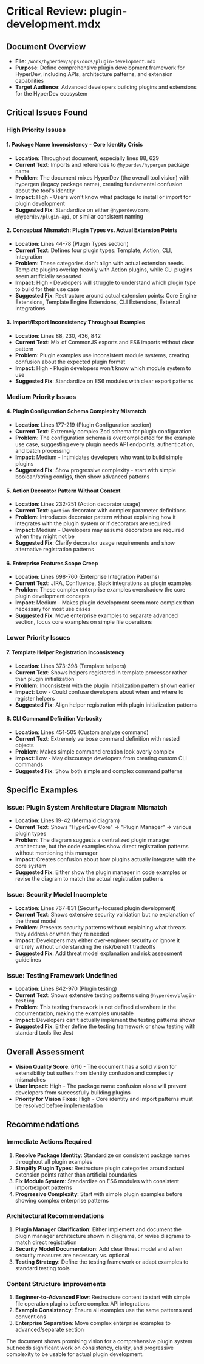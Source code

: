 # Critical Review: plugin-development.mdx

## Document Overview
- **File**: `/work/hyperdev/apps/docs/plugin-development.mdx`
- **Purpose**: Define comprehensive plugin development framework for HyperDev, including APIs, architecture patterns, and extension capabilities
- **Target Audience**: Advanced developers building plugins and extensions for the HyperDev ecosystem

## Critical Issues Found

### High Priority Issues

#### 1. Package Name Inconsistency - Core Identity Crisis
- **Location**: Throughout document, especially lines 88, 629
- **Current Text**: Imports and references to `@hyperdev/hypergen` package name
- **Problem**: The document mixes HyperDev (the overall tool vision) with hypergen (legacy package name), creating fundamental confusion about the tool's identity
- **Impact**: High - Users won't know what package to install or import for plugin development
- **Suggested Fix**: Standardize on either `@hyperdev/core`, `@hyperdev/plugin-api`, or similar consistent naming

#### 2. Conceptual Mismatch: Plugin Types vs. Actual Extension Points
- **Location**: Lines 44-78 (Plugin Types section)
- **Current Text**: Defines four plugin types: Template, Action, CLI, Integration
- **Problem**: These categories don't align with actual extension needs. Template plugins overlap heavily with Action plugins, while CLI plugins seem artificially separated
- **Impact**: High - Developers will struggle to understand which plugin type to build for their use case
- **Suggested Fix**: Restructure around actual extension points: Core Engine Extensions, Template Engine Extensions, CLI Extensions, External Integrations

#### 3. Import/Export Inconsistency Throughout Examples
- **Location**: Lines 88, 230, 436, 842
- **Current Text**: Mix of CommonJS exports and ES6 imports without clear pattern
- **Problem**: Plugin examples use inconsistent module systems, creating confusion about the expected plugin format
- **Impact**: High - Plugin developers won't know which module system to use
- **Suggested Fix**: Standardize on ES6 modules with clear export patterns

### Medium Priority Issues

#### 4. Plugin Configuration Schema Complexity Mismatch
- **Location**: Lines 177-219 (Plugin Configuration section)
- **Current Text**: Extremely complex Zod schema for plugin configuration
- **Problem**: The configuration schema is overcomplicated for the example use case, suggesting every plugin needs API endpoints, authentication, and batch processing
- **Impact**: Medium - Intimidates developers who want to build simple plugins
- **Suggested Fix**: Show progressive complexity - start with simple boolean/string configs, then show advanced patterns

#### 5. Action Decorator Pattern Without Context
- **Location**: Lines 232-251 (Action decorator usage)
- **Current Text**: `@Action` decorator with complex parameter definitions
- **Problem**: Introduces decorator pattern without explaining how it integrates with the plugin system or if decorators are required
- **Impact**: Medium - Developers may assume decorators are required when they might not be
- **Suggested Fix**: Clarify decorator usage requirements and show alternative registration patterns

#### 6. Enterprise Features Scope Creep
- **Location**: Lines 698-760 (Enterprise Integration Patterns)
- **Current Text**: JIRA, Confluence, Slack integrations as plugin examples
- **Problem**: These complex enterprise examples overshadow the core plugin development concepts
- **Impact**: Medium - Makes plugin development seem more complex than necessary for most use cases
- **Suggested Fix**: Move enterprise examples to separate advanced section, focus core examples on simple file operations

### Lower Priority Issues

#### 7. Template Helper Registration Inconsistency
- **Location**: Lines 373-398 (Template helpers)
- **Current Text**: Shows helpers registered in template processor rather than plugin initialization
- **Problem**: Inconsistent with the plugin initialization pattern shown earlier
- **Impact**: Low - Could confuse developers about when and where to register helpers
- **Suggested Fix**: Align helper registration with plugin initialization patterns

#### 8. CLI Command Definition Verbosity
- **Location**: Lines 451-505 (Custom analyze command)
- **Current Text**: Extremely verbose command definition with nested objects
- **Problem**: Makes simple command creation look overly complex
- **Impact**: Low - May discourage developers from creating custom CLI commands
- **Suggested Fix**: Show both simple and complex command patterns

## Specific Examples

### Issue: Plugin System Architecture Diagram Mismatch
- **Location**: Lines 19-42 (Mermaid diagram)
- **Current Text**: Shows "HyperDev Core" → "Plugin Manager" → various plugin types
- **Problem**: The diagram suggests a centralized plugin manager architecture, but the code examples show direct registration patterns without mentioning this manager
- **Impact**: Creates confusion about how plugins actually integrate with the core system
- **Suggested Fix**: Either show the plugin manager in code examples or revise the diagram to match the actual registration patterns

### Issue: Security Model Incomplete
- **Location**: Lines 767-831 (Security-focused plugin development)
- **Current Text**: Shows extensive security validation but no explanation of the threat model
- **Problem**: Presents security patterns without explaining what threats they address or when they're needed
- **Impact**: Developers may either over-engineer security or ignore it entirely without understanding the risk/benefit tradeoffs
- **Suggested Fix**: Add threat model explanation and risk assessment guidelines

### Issue: Testing Framework Undefined
- **Location**: Lines 842-970 (Plugin testing)
- **Current Text**: Shows extensive testing patterns using `@hyperdev/plugin-testing`
- **Problem**: This testing framework is not defined elsewhere in the documentation, making the examples unusable
- **Impact**: Developers can't actually implement the testing patterns shown
- **Suggested Fix**: Either define the testing framework or show testing with standard tools like Jest

## Overall Assessment
- **Vision Quality Score**: 6/10 - The document has a solid vision for extensibility but suffers from identity confusion and complexity mismatches
- **User Impact**: High - The package name confusion alone will prevent developers from successfully building plugins
- **Priority for Vision Fixes**: High - Core identity and import patterns must be resolved before implementation

## Recommendations

### Immediate Actions Required
1. **Resolve Package Identity**: Standardize on consistent package names throughout all plugin examples
2. **Simplify Plugin Types**: Restructure plugin categories around actual extension points rather than artificial boundaries  
3. **Fix Module System**: Standardize on ES6 modules with consistent import/export patterns
4. **Progressive Complexity**: Start with simple plugin examples before showing complex enterprise patterns

### Architectural Recommendations
1. **Plugin Manager Clarification**: Either implement and document the plugin manager architecture shown in diagrams, or revise diagrams to match direct registration
2. **Security Model Documentation**: Add clear threat model and when security measures are necessary vs. optional
3. **Testing Strategy**: Define the testing framework or adapt examples to standard testing tools

### Content Structure Improvements
1. **Beginner-to-Advanced Flow**: Restructure content to start with simple file operation plugins before complex API integrations
2. **Example Consistency**: Ensure all examples use the same patterns and conventions
3. **Enterprise Separation**: Move complex enterprise examples to advanced/separate section

The document shows promising vision for a comprehensive plugin system but needs significant work on consistency, clarity, and progressive complexity to be usable for actual plugin development.